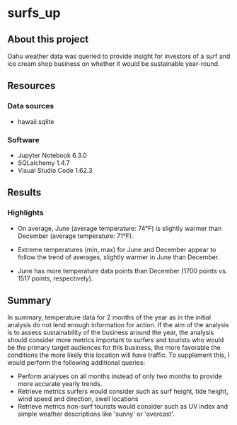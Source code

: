 # surfs_up

## About this project
Oahu weather data was queried to provide insight for investors of a surf and ice cream shop business on whether it would be sustainable year-round. 

## Resources
### Data sources
* hawaii.sqlite

### Software
* Jupyter Notebook 6.3.0
* SQLalchemy 1.4.7
* Visual Studio Code 1.62.3

## Results
### Highlights
* On average, June (average temperature: 74°F) is slightly warmer than December (average temperature: 71°F).
* Extreme temperatures (min, max) for June and December appear to follow the trend of averages, slightly warmer in June than December. 

* June has more temperature data points than December (1700 points vs. 1517 points, respectively).

## Summary
In summary, temperature data for 2 months of the year as in the initial analysis do not lend enough information for action. If the aim of the analysis is to assess sustainability of the business around the year, the analysis should consider more metrics important to surfers and tourists who would be the primary target audiences for this business, the more favorable the conditions the more likely this location will have traffic. To supplement this, I would perform the following additional queries:
* Perform analyses on all months instead of only two months to provide more accurate yearly trends.
* Retrieve metrics surfers would consider such as surf height, tide height, wind speed and direction, swell locations
* Retrieve metrics non-surf tourists would consider such as UV index and simple weather descriptions like 'sunny' or 'overcast'.